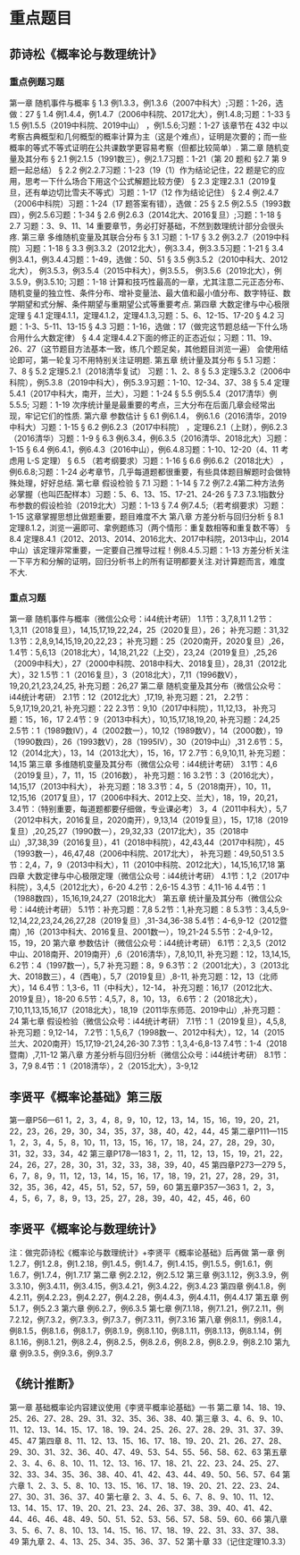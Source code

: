 # 重点题目
## 茆诗松《概率论与数理统计》
### 重点例题习题
第一章 随机事件与概率
§ 1.3 例1.3.3，例1.3.6（2007中科大）;习题：1-26，选做：27
§ 1.4 例1.4.4，例1.4.7（2006中科院、2017北大），例1.4.8;习题：1-33
§ 1.5 例1.5.5（2019中科院、2019中山） ，例1.5.6;习题：1-27
该章节在 432 中以考察古典概型和几何概型的概率计算为主（这是个难点），证明是次要的；而一些概率的等式不等式证明在公共课数学更容易考察（但都比较简单）.
第二章 随机变量及其分布
§ 2.1 例2.1.5（1991数三），例2.1.7习题：1-21（第 20 题和 §2.7 第 9 题一起总结）
§ 2.2 例2.2.7习题：1-23（19（1）作为结论记住，22 题是它的应用，思考一下什么场合下用这个公式解题比较方便）
§ 2.3 定理2.3.1（2019复旦，还有单边切比雪夫不等式）习题：1-17（12 作为结论记住）
§ 2.4 例2.4.7（2006中科院）习题：1-24（17 题答案有错），选做：25
§ 2.5 例2.5.5（1993数四），例2.5.6习题：1-34
§ 2.6 例2.6.3（2014北大、2016复旦）;习题：1-18
§ 2.7 习题：3、9、11、14
重要章节，务必打好基础，不然到数理统计部分会很头疼.
第三章 多维随机变量及其联合分布
§ 3.1 习题：1-17
§ 3.2 例3.2.7（2019中科院）习题：1-18
§ 3.3 例3.3.2（2012北大），例3.3.4，例3.3.5习题：1-21
§ 3.4 例3.4.1，例3.4.4习题：1-49，选做：50、51
§ 3.5 例3.5.2（2010中科大、2012北大）， 例3.5.3，例3.5.4（2015中科大），例3.5.5， 例3.5.6（2019北大），例3.5.9，例3.5.10; 习题：1-18
计算和技巧性最高的一章，尤其注意二元正态分布、随机变量的独立性、条件分布、增补变量法、最大值和最小值分布、数字特征、数学期望和式分解、条件期望与重期望公式等重要考点.
第四章 大数定律与中心极限定理
§ 4.1 定理4.1.1，定理4.1.2，定理4.1.3,习题：5、6、12-15、17-20
§ 4.2 习题：1-3、5-11、13-15
§ 4.3 习题：1-16，选做：17（做完这节题总结一下什么场合用什么大数定律） 
§ 4.4 定理4.4.2下面的修正的正态近似；习题：11、19、26、27（这节题目方法基本一致，练几个题足矣，其他题目浏览一遍）
会使用结论即可，第一轮复习不用特别关注证明题.
第五章 统计量及其分布
§ 5.1 习题：7、8
§ 5.2 定理5.2.1（2018清华复试） 习题：1、2、8
§ 5.3 定理5.3.2（2006中科院），例5.3.8（2019中科大），例5.3.9习题：1-10、12-34、37、38
§ 5.4 定理5.4.1（2017中科大，南开，兰大），习题：1-24
§ 5.5 例5.5.4（2017清华）例5.5.5; 习题：1-19
次序统计量是最重要的考点，三大分布在后面几章会经常出现，牢记它们的性质.
第六章 参数估计
§ 6.1 例6.1.4， 例6.1.6（2016清华，2019中科大）习题：1-15
§ 6.2 例6.2.3（2017中科院） ，定理6.2.1（上财），例6.2.3（2016清华）习题：1-9
§ 6.3 例6.3.4，例6.3.5（2016清华、2018北大）习题：1-15
§ 6.4 例6.4.1，例6.4.3（2016中山），例6.4.8习题：1-10、12-20（4、11 考虑用 L-S 定理）
§ 6.5 （若考纲要求）习题：1-16
§ 6.6 例6.6.2（2018北大） ，例6.6.8;习题：1-24
必考章节，几乎每道题都很重要，有些具体题目解题时会做特殊处理，好好总结.
第七章 假设检验
§ 7.1 习题：1-14
§ 7.2 例7.2.4第二种方法务必掌握（也叫匹配样本）习题：5、6、13、15、17-21、24-26
§ 7.3 7.3.1指数分布参数的假设检验（2019北大）习题：1-13
§ 7.4 例7.4.5;（若考纲要求）习题：1-15
这章掌握思想比做题重要，题目难度不大
第八章 方差分析与回归分析
§ 8.1 定理8.1.2，浏览一遍即可、拿例题练习（两个情形：重复数相等和重复数不等） 
§ 8.4 定理8.4.1（2012、2013、2014、2016北大、2017中科院，2013中山，2014中山）该定理非常重要，一定要自己推导过程！例8.4.5.习题：1-13
方差分析关注一下平方和分解的证明，回归分析书上的所有证明都要关注.对计算题而言，难度不大.
### 重点习题
第一章 随机事件与概率（微信公众号：i44统计考研）
1.1节：3,7,8,11
1.2节：1,3,11（2018复旦），14,15,17,19,22,24，25（2020复旦），26；
补充习题：31,32
1.3节：2,8,9,14,15,19,20,22,23；
补充习题：25（2020南开，2020复旦）,26，
1.4节：5,6,13（2018北大），14,18,21,22（上交），23,24（2019复旦）,25,26（2009中科大），27（2000中科院、2018中科大、2018复旦），28,31（2012北大），32
1.5节：1（2016复旦），3（2018北大），7,11（1996数V），19,20,21,23,24,25,
补充习题：26,27
第二章 随机变量及其分布（微信公众号：i44统计考研）
2.1节：12（2012北大）,17,19,
补充习题：21，
2.2节：5,9,17,19,20,21,
补充习题：22
2.3节：9,10（2017中科院），11,12,13，
补充习题：15，16，17
2.4节：9（2013中科大），10,15,17,18,19,20,
补充习题：24,25
2.5节：1（1989数IV），4（2002数一），10,12（1989数V），14（2000数），19（1990数四），26（1993数V），28（1995IV），30（2019中山）,31
2.6节：5，12（2014北大），13，14（2013北大），15，16，17
2.7节：6,9,10,11,
补充习题：14,15
第三章 多维随机变量及其分布（微信公众号：i44统计考研）
3.1节：4,6（2019复旦），7，11，15（2016数），
补充习题：16
3.2节：3（2016北大），14,15,17（2013中科大），
补充习题：18
3.3节：4，5（2018南开），10，11，12,15,16（2017复旦），17（2006中科大、2012上交、兰大），18，19，20,21，
3.4节：（特别重要，每道题都要仔细做，专业课必考）
3，4（2011中科大），5,7（2012中科大，2016复旦，2020南开），9,13,14（2019复旦），15，17,18（2019复旦）,20,25,27（1990数一），29,32,33（2017北大），35（2018中山）,37,38,39（2016复旦），41（2018中科院），42,43,44（2017中科院），45（1993数一），46,47,48（2006中科院、2017北大），
补充习题：49,50,51
3.5节：2,4，7，9（2013中科大），11（2010中科院、2012北大），14,15,16,17,18
第四章 大数定律与中心极限定理（微信公众号：i44统计考研）
4.1节：1,2（2017中科院），3,4,5（2012北大），6-20
4.2节：2,6-15
4.3节：4,11-16
4.4节：1（1988数四），15,16,19,24,27（2018北大）
第五章 统计量及其分布（微信公众号：i44统计考研）
5.1节：补充习题：7,8
5.2节：1,补充习题：8
5.3节：3,4,5,9-12,14,22,23,24,26,27,28（2019复旦）,31-34,36-38
5.4节：4-6,9-12（2012暨南）,16（2013中科大、2016复旦、2001数一），19,21-24
5.5节：2-4,9-12，15，19，20
第六章 参数估计（微信公众号：i44统计考研）
6.1节：2,3,5（2012中山、2018南开、2019南开）,6（2016清华），7,8,10,11,
补充习题：12，13,14,15,
6.2节：4（1997数一），5,7
补充习题：8，9
6.3节：2（2001北大），3（2013北大、2018数三），4（西电），5,7（2019复旦）,8-11,
补充习题：12，13（北师大），14
6.4节：1,3-6，11（中科大），12-14，
补充习题：16,17（2012北大、2019复旦），18-20
6.5节：4,5,7，8，10，13，
6.6节：2（2018北大），7,10,11,13,15,16,17（2018北大），18,19（2011华东师范、2019中山）,补充习题：24
第七章 假设检验（微信公众号：i44统计考研）
7.1节：1（2019复旦），4,5,8,
补充习题：9,12-14，
7.2节：1,5,6,7（1998数一、2012中科大），12，14（2015兰大、2020南开）15,17,19-21,24,26-30
7.3节：1,3,4-6,8-13
7.4节：1-4（2018暨南）,7,11-12
第八章 方差分析与回归分析（微信公众号：i44统计考研）
8.1节：3，7,9
8.4节：1（2018清华），2（2015北大），3-9,12
## 李贤平《概率论基础》第三版 
第一章P56—61 
1，2，3，4，8，9，10，12，13，14，15，16，19，20，21，22，23，26，29，30，34，35，37，38，40，42，44，45
第二章P111—115  
1，2，3，4，5，8，10，11，13，15，16，17，18，24，27，28，29，30，31，32，33，34，42
第三章P178—183 
1，2，11，12，13，15，19，21，22，24，26，27，28，30，31，32，33，38，39，40，45
第四章P273—279 
5，6，7，8，9，11，12，13，14，15，16，17，18，19，21，27，28，29，31，32，35，36，42，45，51，52，57，59，60
第五章P357—363 
1，2，3，4，5，6，7，8，9，13，25，27，28，39，40，42，45，46，60
## 李贤平《概率论与数理统计》
注：做完茆诗松《概率论与数理统计》+李贤平《概率论基础》后再做
第一章
例1.2.7，例1.2.8，例1.2.18，例1.4.5，例1.4.7，例1.4.15，例1.5.5，例1.6.1，例1.6.7，例1.7.4，例1.7.17
第二章
例2.2.12，例2.5.12
第三章
例3.1.12，例3.3.9，例3.3.10，例3.4.11，例3.4.15，例3.4.21，例3.4.22，例3.4.23
第四章
例4.1.8，例4.2.11，例4.2.23，例4.2.27，例4.2.28，例4.4.3，例4.4.11，例4.4.17
第五章
例5.1.7，例5.2.3
第六章
例6.2.7，例6.3.5
第七章
例7.1.18，例7.1.21，例7.2.11，例7.2.12，例7.3.2，例7.3.3，例7.3.7，例7.3.11，例7.3.16
第八章
例8.1.1，例8.1.4，例8.1.5，例8.1.6，例8.1.7，例8.1.9，例8.1.10，例8.1.11，例8.1.13，例8.1.14，例8.1.16，例8.1.21，例8.2.4，例8.2.5，例8.2.6，例8.2.8，例8.2.9，例8.2.10
第九章
例9.3.5，例9.3.6，例9.3.7
## 《统计推断》
第一章
基础概率论内容建议使用《李贤平概率论基础》一书
第二章 
14、18、19、25、26、27、28、29、31、32、35、36、38、40.
第三章
3、4、6、9、10、11、12、13、14、15、17、18、19、24、25、26、27、28、29、31、37、39、45、47
第四章 
8、11、12、13、15、16、17、18、19、20、21、26、27、28、29、30、31、32、36、40、47、49、53、54、55、56、58、62、63
第五章 
2、3、4、6、8、10、11、12、13、16、17、18、21、22、23、24、25、27、32、33、34、35、36、38、40、41、42、43、44、49、50、56、57、64
第六章 
1、2、3、5、8、10、13、15、16、17、18、19、20、21、22、23、24、27、30、31、36、37、40
第七章 
2、3、4、5、6、7、8、9、10、11、12、13、14、15、17、19、20、21、23、24、26、37、38、39、40、41、42、44、46、46、48、49、50、51、52、53、56、57、58、59、60、66
第八章 
3、5、6、7、8、10、13、14、15、16、17、18、19、22、31、33、37、38、49
第九章 
2、4、13、25、34、35、36、37、52
第十章 
33（记住定理10.3.3）
